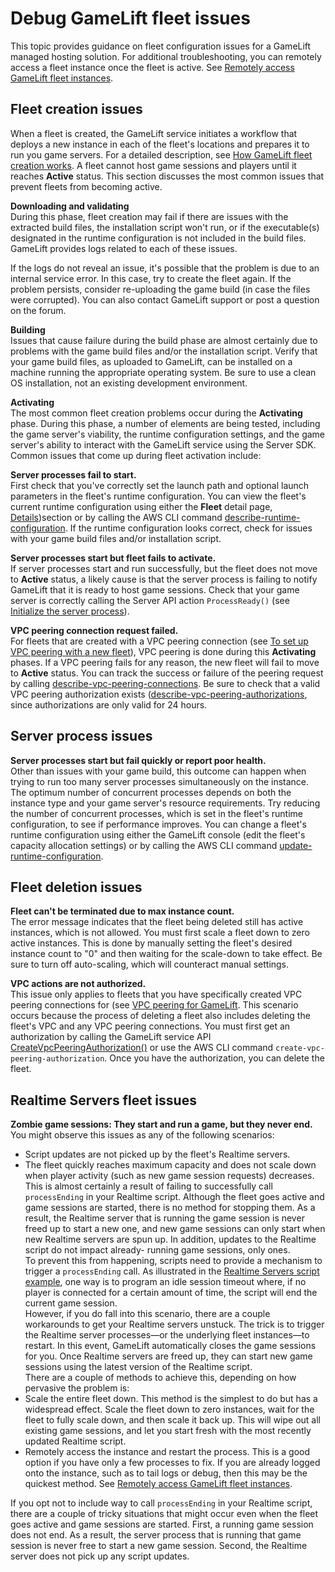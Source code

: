 # Debug GameLift fleet issues<a name="fleets-creating-debug"></a>

This topic provides guidance on fleet configuration issues for a GameLift managed hosting solution\. For additional troubleshooting, you can remotely access a fleet instance once the fleet is active\. See [Remotely access GameLift fleet instances](fleets-remote-access.md)\.

## Fleet creation issues<a name="fleets-creating-debug-creation"></a>

When a fleet is created, the GameLift service initiates a workflow that deploys a new instance in each of the fleet's locations and prepares it to run you game servers\. For a detailed description, see [How GameLift fleet creation works](fleets-creating-all.md#fleets-creation-workflow)\. A fleet cannot host game sessions and players until it reaches **Active** status\. This section discusses the most common issues that prevent fleets from becoming active\.

**Downloading and validating**  
During this phase, fleet creation may fail if there are issues with the extracted build files, the installation script won't run, or if the executable\(s\) designated in the runtime configuration is not included in the build files\. GameLift provides logs related to each of these issues\.

If the logs do not reveal an issue, it's possible that the problem is due to an internal service error\. In this case, try to create the fleet again\. If the problem persists, consider re\-uploading the game build \(in case the files were corrupted\)\. You can also contact GameLift support or post a question on the forum\. 

**Building**  
Issues that cause failure during the build phase are almost certainly due to problems with the game build files and/or the installation script\. Verify that your game build files, as uploaded to GameLift, can be installed on a machine running the appropriate operating system\. Be sure to use a clean OS installation, not an existing development environment\. 

**Activating**  
The most common fleet creation problems occur during the **Activating** phase\. During this phase, a number of elements are being tested, including the game server's viability, the runtime configuration settings, and the game server's ability to interact with the GameLift service using the Server SDK\. Common issues that come up during fleet activation include: 

**Server processes fail to start\.**  
First check that you've correctly set the launch path and optional launch parameters in the fleet's runtime configuration\. You can view the fleet's current runtime configuration using either the **Fleet** detail page, [Details](gamelift-console-fleets-metrics.md#fleets-summary)\)section or by calling the AWS CLI command [describe\-runtime\-configuration](https://docs.aws.amazon.com/cli/latest/reference/gamelift/describe-runtime-configuration.html)\. If the runtime configuration looks correct, check for issues with your game build files and/or installation script\.

**Server processes start but fleet fails to activate\.**  
If server processes start and run successfully, but the fleet does not move to **Active** status, a likely cause is that the server process is failing to notify GameLift that it is ready to host game sessions\. Check that your game server is correctly calling the Server API action `ProcessReady()` \(see [Initialize the server process](gamelift-sdk-server-api.md#gamelift-sdk-server-initialize)\)\.

**VPC peering connection request failed\.**  
For fleets that are created with a VPC peering connection \(see [To set up VPC peering with a new fleet](vpc-peering.md#fleets-creating-aws-cli-vpc)\), VPC peering is done during this **Activating** phases\. If a VPC peering fails for any reason, the new fleet will fail to move to **Active** status\. You can track the success or failure of the peering request by calling [describe\-vpc\-peering\-connections](https://docs.aws.amazon.com/cli/latest/reference/gamelift/describe-vpc-peering-connections.html)\. Be sure to check that a valid VPC peering authorization exists \([describe\-vpc\-peering\-authorizations](https://docs.aws.amazon.com/cli/latest/reference/gamelift/describe-vpc-peering-authorizations.html), since authorizations are only valid for 24 hours\.

## Server process issues<a name="fleets-creating-debug-processes"></a>

**Server processes start but fail quickly or report poor health\.**  
Other than issues with your game build, this outcome can happen when trying to run too many server processes simultaneously on the instance\. The optimum number of concurrent processes depends on both the instance type and your game server's resource requirements\. Try reducing the number of concurrent processes, which is set in the fleet's runtime configuration, to see if performance improves\. You can change a fleet's runtime configuration using either the GameLift console \(edit the fleet's capacity allocation settings\) or by calling the AWS CLI command [update\-runtime\-configuration](https://docs.aws.amazon.com/cli/latest/reference/gamelift/update-runtime-configuration.html)\.

## Fleet deletion issues<a name="fleets-creating-debug-deletion"></a>

**Fleet can't be terminated due to max instance count\.**  
The error message indicates that the fleet being deleted still has active instances, which is not allowed\. You must first scale a fleet down to zero active instances\. This is done by manually setting the fleet's desired instance count to "0" and then waiting for the scale\-down to take effect\. Be sure to turn off auto\-scaling, which will counteract manual settings\. 

**VPC actions are not authorized\.**  
This issue only applies to fleets that you have specifically created VPC peering connections for \(see [VPC peering for GameLift](vpc-peering.md)\. This scenario occurs because the process of deleting a fleet also includes deleting the fleet's VPC and any VPC peering connections\. You must first get an authorization by calling the GameLift service API [ CreateVpcPeeringAuthorization\(\)](https://docs.aws.amazon.com/gamelift/latest/apireference/API_CreateVpcPeeringAuthorization.html) or use the AWS CLI command `create-vpc-peering-authorization`\. Once you have the authorization, you can delete the fleet\.

## Realtime Servers fleet issues<a name="fleets-creating-debug-realtime"></a>

**Zombie game sessions: They start and run a game, but they never end\.**  
You might observe this issues as any of the following scenarios:  
+ Script updates are not picked up by the fleet's Realtime servers\.
+ The fleet quickly reaches maximum capacity and does not scale down when player activity \(such as new game session requests\) decreases\. 
This is almost certainly a result of failing to successfully call `processEnding` in your Realtime script\. Although the fleet goes active and game sessions are started, there is no method for stopping them\. As a result, the Realtime server that is running the game session is never freed up to start a new one, and new game sessions can only start when new Realtime servers are spun up\. In addition, updates to the Realtime script do not impact already\- running game sessions, only ones\.   
To prevent this from happening, scripts need to provide a mechanism to trigger a `processEnding` call\. As illustrated in the [Realtime Servers script example](realtime-script.md#realtime-script-examples), one way is to program an idle session timeout where, if no player is connected for a certain amount of time, the script will end the current game session\.   
However, if you do fall into this scenario, there are a couple workarounds to get your Realtime servers unstuck\. The trick is to trigger the Realtime server processes—or the underlying fleet instances—to restart\. In this event, GameLift automatically closes the game sessions for you\. Once Realtime servers are freed up, they can start new game sessions using the latest version of the Realtime script\.   
There are a couple of methods to achieve this, depending on how pervasive the problem is:   
+ Scale the entire fleet down\. This method is the simplest to do but has a widespread effect\. Scale the fleet down to zero instances, wait for the fleet to fully scale down, and then scale it back up\. This will wipe out all existing game sessions, and let you start fresh with the most recently updated Realtime script\. 
+ Remotely access the instance and restart the process\. This is a good option if you have only a few processes to fix\. If you are already logged onto the instance, such as to tail logs or debug, then this may be the quickest method\. See [Remotely access GameLift fleet instances](fleets-remote-access.md)\.

If you opt not to include way to call `processEnding` in your Realtime script, there are a couple of tricky situations that might occur even when the fleet goes active and game sessions are started\. First, a running game session does not end\. As a result, the server process that is running that game session is never free to start a new game session\. Second, the Realtime server does not pick up any script updates\. 